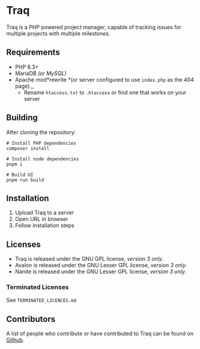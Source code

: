# Traq

Traq is a PHP powered project manager, capable of tracking issues for multiple projects with multiple milestones.

## Requirements

- PHP 8.3+
- MariaDB _(or MySQL)_
- Apache mod*rewrite *(or server configured to use `index.php` as the 404 page).\_
  - Rename `htaccess.txt` to `.htaccess` or find one that works on your server

## Building

After cloning the repository:

```
# Install PHP dependencies
composer install

# Install node dependencies
pnpm i

# Build UI
pnpm run build
```

## Installation

1. Upload Traq to a server
2. Open URL in browser
3. Follow installation steps

## Licenses

- Traq is released under the GNU GPL license, _version 3 only_.
- Avalon is released under the GNU Lesser GPL license, _version 3 only_.
- Nanite is released under the GNU Lesser GPL license, _version 3 only_.

### Terminated Licenses

See `TERMINATED_LICENCES.md`

## Contributors

A list of people who contribute or have contributed to Traq can be found on [Github](https://github.com/nirix/traq/graphs/contributors).
